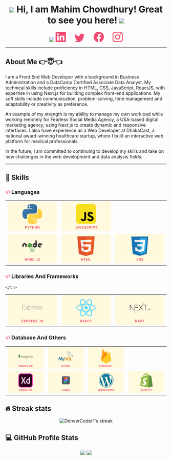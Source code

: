 <h1 align="center">
	<img src="https://media.giphy.com/media/KqTUO9OHgAW3jhp9JZ/giphy.gif" width="50">
	Hi, I am Mahim Chowdhury! Great to see you here!
	<img src="https://media.giphy.com/media/3ohhwMDyS6rv3sB8yI/giphy.gif" width="50">
</h1>

<!-- Typing Intro Section -->
<p align="center">
	<img src="https://readme-typing-svg.herokuapp.com?font=Ubuntu&size=25&duration=6000&color=F24A72&background=77BAFF00&center=true&vCenter=true&lines=I+am+a+Front+End+Web+Developer..;>
</p>

<!-- Social icons section -->
<p align="center">
	<a href="https://www.linkedin.com/in/itstanmaymitra/"><img width="32px" target="_blank" alt="Linkedin" title="Linkedin" src="./images/linkedin.png"/></a>
	&#8287;&#8287;&#8287;&#8287;&#8287;
	<a href="https://twitter.com/itstanmaymitra"><img width="32px" target="_blank" alt="Twitter" title="Twitter" src="./images/twitter.png"/></a>
	&#8287;&#8287;&#8287;&#8287;&#8287;
	<a href="https://www.facebook.com/itstanmaymitra/" alt="Facebook" title="Facebook"><img width="32px" target="_blank" src="./images/facebook.png"/></a>
	&#8287;&#8287;&#8287;&#8287;&#8287;
	<a href="https://www.instagram.com/itstanmaymitra/"><img width="32px" target="_blank" alt="Instagram" title="Instagram" src="./images/instagram.png"></a>
</p>

<hr />

<!-- About Me Section -->
## About Me 👉😇👈
I am a Front End Web Developer with a background in Business Administration and a DataCamp Certified Associate Data Analyst. My technical skills include proficiency in HTML, CSS, JavaScript, ReactJS,  with expertise in using Next.js for building complex front-end applications. My soft skills include communication, problem-solving, time management and adaptability or creativity as preference.

An example of my strength is my ability to manage my own workload while working remotely for Fearless Social Media Agency, a USA-based digital marketing agency, using Next.js to create dynamic and responsive interfaces. I also have experience as a Web Developer at DhakaCast, a national award-winning healthcare startup, where I built an interactive web platform for medical professionals.

In the future, I am committed to continuing to develop my skills and take on new challenges in the web development and data analysis fields.

<hr/>

<!-- Skills Section -->
## 🧠 Skills
<h3>
	<img src="./images/code.svg" height="12">
	Languages
</h3>
<table width="100%">
	<tr>
		<td align='center'>
			<img src="./images/python.svg">
		</td>
		<td align='center'>
			<img src="./images/javascript.svg">
		</td>
	</tr>
	<tr>
		<td align='center'>
			<img src="./images/nodejs.svg">
		</td>
		<td align='center'>
			<img src="./images/html.svg">
		</td>
		<td align='center'>
			<img src="./images/css.svg">
		</td>
	</tr>
</table>

<h3>
	<img src="./images/code.svg" height="12">
	Libraries And Frameworks
</h3>
<table width="100%">
	<tr>
		<td align='center'>
			<img src="./images/express.svg">
		</td>
		<td align='center'>
			<img src="./images/react.svg">
		</td>
		<td align='center'>
			<img src="./images/next.svg">
		</td>

	</tr>
</table>

<h3>
	<img src="./images/code.svg" height="12">
	Database And Others
</h3>
<table width="100%">
	<tr>
		<td align='center'>
			<img src="./images/mongodb.svg">
		</td>
		<td align='center'>
			<img src="./images/mysql.svg">
		</td>
		<td align='center'>
			<img src="./images/firebase.svg">
		</td>
	</tr>
	<tr>
		<td align='center'>
			<img src="./images/adobexd.svg">
		</td>
		<td align='center'>
			<img src="./images/figma.svg">
		</td>
		<td align='center'>
			<img src="./images/wordpress.svg">
		</td>
		<td align='center'>
			<img src="./images/shopify.svg">
		</td>
	</tr>
</table>

## 🔥 Streak stats
<p align="center">
	<img title="🔥 Get streak stats for your profile at git.io/streak-stats" alt="DenverCoder1's streak" src="https://github-readme-streak-stats.herokuapp.com/?user=mahimchowdhury&theme=monokai-metallian&hide_border=true"/>
</p>

## 💻 GitHub Profile Stats
<p align="center">
	<img src="https://github-readme-stats.vercel.app/api?username=mahimchowdhury&show_icons=true&theme=monokai&bg_color=1F222E&title_color=F24A72&icon_color=F8D866&hide_border=true" width="48%">
	<img src="https://github-readme-stats.vercel.app/api/top-langs/?username=mahimchowdhury&layout=compact&theme=monokai&bg_color=1F222E&title_color=F24A72&icon_color=F8D866&hide_border=true" width="48%">
</p>
